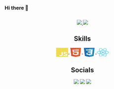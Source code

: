 ### Hi there 👋

<!--
**RenanFernandess/RenanFernandess** is a ✨ _special_ ✨ repository because its `README.md` (this file) appears on your GitHub profile.

Here are some ideas to get you started:

- 🔭 I’m currently working on ...
- 🌱 I’m currently learning ...
- 👯 I’m looking to collaborate on ...
- 🤔 I’m looking for help with ...
- 💬 Ask me about ...
- 📫 How to reach me: ...
- 😄 Pronouns: ...
- ⚡ Fun fact: ...
![Anurag's GitHub stats](https://github-readme-stats.vercel.app/api?username=RenanFernandess&theme=aura&show_icons=true)
[![Top Langs](https://github-readme-stats.vercel.app/api/top-langs/?username=anuraghazra&layout=compact)](https://github.com/anuraghazra/github-readme-stats)
-->
##

<div align="center">
  <a href="https://github.com/RenanFernandess?tab=repositories">
    <img height="160rem" src="https://github-readme-stats.vercel.app/api?username=RenanFernandess&theme=aura&show_icons=true" />
    <img height="160rem" src="https://github-readme-stats.vercel.app/api/top-langs/?username=RenanFernandess&theme=aura&layout=compact" />
  </a>
</div>

<h2 align="center">Skills</h2>

<div align="center">
  <a href="https://github.com/RenanFernandess?tab=repositories">
  <img align="center" alt="Renan-Js" height="30" width="40" src="https://raw.githubusercontent.com/devicons/devicon/master/icons/javascript/javascript-plain.svg">
  <img align="center" alt="Renan-HTML" height="30" width="40" src="https://raw.githubusercontent.com/devicons/devicon/master/icons/html5/html5-original.svg">
  <img align="center" alt="Renan-CSS" height="30" width="40" src="https://raw.githubusercontent.com/devicons/devicon/master/icons/css3/css3-original.svg">
  <img align="center" alt="Renan-React" height="30" width="40" src="https://raw.githubusercontent.com/devicons/devicon/master/icons/react/react-original.svg">
  </a>
</div>

 <h2 align="center">Socials</h2>

<div style="text-aling: center" align="center">
  <a href="https://instagram.com/erenanfernandes" target="_blank"><img src="https://img.shields.io/badge/-Instagram-%23E4405F?style=for-the-badge&logo=instagram&logoColor=white" target="_blank"></a>
  <a href="https://www.twitch.tv/renandoidera" target="_blank"><img src="https://img.shields.io/badge/Twitch-9146FF?style=for-the-badge&logo=twitch&logoColor=white" target="_blank"></a>
  <a href="https://www.linkedin.com/in/renan-fernandes-0aa437238/" target="_blank"><img src="https://img.shields.io/badge/-LinkedIn-%230077B5?style=for-the-badge&logo=linkedin&logoColor=white" target="_blank"></a> 
</div>
